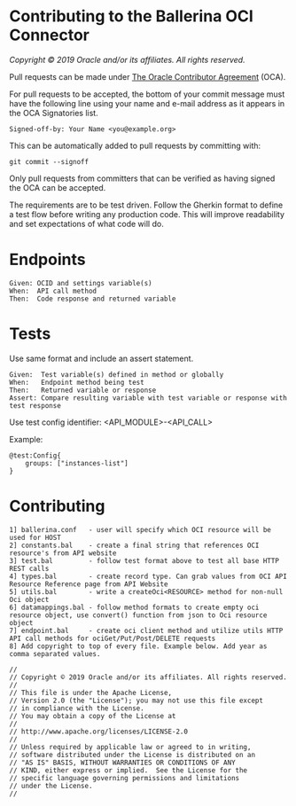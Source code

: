 # Contributing to the Ballerina OCI Connector

*Copyright © 2019 Oracle and/or its affiliates. All rights reserved.*

Pull requests can be made under
[The Oracle Contributor Agreement](https://www.oracle.com/technetwork/community/oca-486395.html)
(OCA).

For pull requests to be accepted, the bottom of your commit message must have the following line using your name and
e-mail address as it appears in the OCA Signatories list.

```
Signed-off-by: Your Name <you@example.org>
```

This can be automatically added to pull requests by committing with:

```
git commit --signoff
```

Only pull requests from committers that can be verified as having
signed the OCA can be accepted.


The requirements are to be test driven. Follow the Gherkin format to define a test flow before writing any production code. This will improve readability and set expectations of what code will do.

# Endpoints

```
Given: OCID and settings variable(s)
When:  API call method
Then:  Code response and returned variable
```

# Tests 

Use same format and include an assert statement.

```
Given:  Test variable(s) defined in method or globally
When:   Endpoint method being test
Then:   Returned variable or response
Assert: Compare resulting variable with test variable or response with test response
```

Use test config identifier: <API_MODULE>-<API_CALL>

Example:
```
@test:Config{
    groups: ["instances-list"]
}
```

# Contributing

```
1] ballerina.conf   - user will specify which OCI resource will be used for HOST
2] constants.bal    - create a final string that references OCI resource's from API website
3] test.bal         - follow test format above to test all base HTTP REST calls 
4] types.bal        - create record type. Can grab values from OCI API Resource Reference page from API Website
5] utils.bal        - write a createOci<RESOURCE> method for non-null Oci object
6] datamappings.bal - follow method formats to create empty oci resource object, use convert() function from json to Oci resource object
7] endpoint.bal     - create oci client method and utilize utils HTTP API call methods for ociGet/Put/Post/DELETE requests
8] Add copyright to top of every file. Example below. Add year as comma separated values.   
``` 

```
//
// Copyright © 2019 Oracle and/or its affiliates. All rights reserved.
//
// This file is under the Apache License,
// Version 2.0 (the "License"); you may not use this file except
// in compliance with the License.
// You may obtain a copy of the License at
//
// http://www.apache.org/licenses/LICENSE-2.0
//
// Unless required by applicable law or agreed to in writing,
// software distributed under the License is distributed on an
// "AS IS" BASIS, WITHOUT WARRANTIES OR CONDITIONS OF ANY
// KIND, either express or implied.  See the License for the
// specific language governing permissions and limitations
// under the License.
//
```

